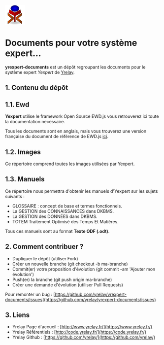 ![yrexpert_logo.png](./images/yrexpert_logo.png)

# Documents pour votre système expert...

**yrexpert-documents** est un dépôt regroupant les documents pour le système expert *Yexpert* de [Yrelay](http://www.yrelay.fr).

## 1. Contenu du dépôt

## 1.1. Ewd

**Yexpert** utilise le framework Open Source EWD.js vous retrouverez ici toute la documentation necessaire.

Tous les documents sont en anglais, mais vous trouverez une version française du document de référence de EWD.js [ici](https://github.com/yrelay/yrexpert-documents/raw/master/Ewd/EWDjs_fr.pdf).

## 1.2. Images

Ce répertoire comprend toutes les images utilisées par Yexpert.

## 1.3. Manuels

Ce répertoire nous permettra d'obtenir les manuels d'Yexpert sur les sujets suivants :

* GLOSSAIRE : concept de base et termes fonctionnels.
* La GESTION des CONNAISSANCES dans DKBMS.
* La GESTION des DONNÉES dans DKBMS.
* TOTEM Traitement Optimisé des Temps Et Matières.

Tous ces manuels sont au format **Texte ODF (.odt)**.

## 2. Comment contribuer ?

* Dupliquer le dépôt (utiliser Fork)
* Créer un nouvelle branche (git checkout -b ma-branche)
* Commit(er) votre proposition d'évolution (git commit -am 'Ajouter mon évolution')
* Push(er) la branche (git push origin ma-branche)
* Créer une demande d'évolution (utiliser Pull Requests)

Pour remonter un bug : [https://github.com/yrelay/yrexpert-documents/issues](https://github.com/yrelay/yrexpert-documents/issues)

## 3. Liens

* Yrelay Page d'accueil : [http://www.yrelay.fr/](https://www.yrelay.fr/)
* Yrelay Référentiels : [http://code.yrelay.fr/](https://code.yrelay.fr/)
* Yrelay Github : [https://github.com/yrelay/](https://github.com/yrelay/)




